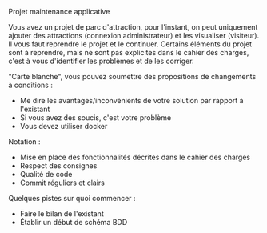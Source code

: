 Projet maintenance applicative

Vous avez un projet de parc d'attraction, pour l'instant, on peut uniquement ajouter des attractions (connexion administrateur) et les visualiser (visiteur).
Il vous faut reprendre le projet et le continuer.
Certains éléments du projet sont à reprendre, mais ne sont pas explicites dans le cahier des charges, c'est à vous d'identifier les problèmes et de les corriger.


"Carte blanche", vous pouvez soumettre des propositions de changements à conditions :
- Me dire les avantages/inconvénients de votre solution par rapport à l'existant
- Si vous avez des soucis, c'est votre problème
- Vous devez utiliser docker


Notation :
- Mise en place des fonctionnalités décrites dans le cahier des charges
- Respect des consignes
- Qualité de code
- Commit réguliers et clairs


Quelques pistes sur quoi commencer :
- Faire le bilan de l'existant
- Établir un début de schéma BDD
